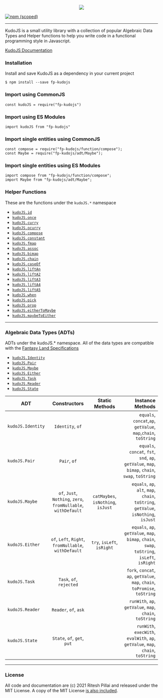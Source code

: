 <p align="center">
  <img src="https://user-images.githubusercontent.com/7039911/35882138-2972170e-0ba9-11e8-8fcf-f96dfcb4d562.jpg">
</p>

[![npm (scoped)](https://img.shields.io/npm/v/fp-kudojs.svg)](https://www.npmjs.com/package/fp-kudojs)

---

KudoJS is a small utility library with a collection of popular Algebraic Data Types and Helper functions to help you write code in a functional programming style in Javascript.

[KudoJS Documentation](https://ritesh404.github.io/kudojs/)

### Installation

Install and save KudoJS as a dependency in your current project

```
$ npm install --save fp-kudojs
```

### Import using CommonJS

```
const kudoJS = require("fp-kudojs")
```

### Import using ES Modules

```
import kudoJS from "fp-kudojs"
```

### Import single entities using CommonJS

```
const compose = require("fp-kudojs/function/compose");
const Maybe = require("fp-kudojs/adt/Maybe");
```

### Import single entities using ES Modules

```
import compose from "fp-kudojs/function/compose";
import Maybe from "fp-kudojs/adt/Maybe";
```

### Helper Functions

These are the functions under the `kudoJS.*` namespace

- [`kudoJS.id`](docs/helper-functions.md#kudojsid)
- [`kudoJS.once`](docs/helper-functions.md#kudojsonce)
- [`kudoJS.curry`](docs/helper-functions.md#kudojscurry)
- [`kudoJS.ocurry`](docs/helper-functions.md#kudojsocurry)
- [`kudoJS.compose`](docs/helper-functions.md#kudojscompose)
- [`kudoJS.constant`](docs/helper-functions.md#kudojsconstant)
- [`kudoJS.fmap`](docs/helper-functions.md#kudojsfmap)
- [`kudoJS.assoc`](docs/helper-functions.md#kudojsassoc)
- [`kudoJS.bimap`](docs/helper-functions.md#kudojsbimap)
- [`kudoJS.chain`](docs/helper-functions.md#kudojschain)
- [`kudoJS.caseOf`](docs/helper-functions.md#kudojscaseof)
- [`kudoJS.liftAn`](docs/helper-functions.md#kudojsliftan)
- [`kudoJS.liftA2`](docs/helper-functions.md#kudojslifta2)
- [`kudoJS.liftA3`](docs/helper-functions.md#kudojslifta3)
- [`kudoJS.liftA4`](docs/helper-functions.md#kudojslifta4)
- [`kudoJS.liftA5`](docs/helper-functions.md#kudojslifta5)
- [`kudoJS.when`](docs/helper-functions.md#kudojswhen)
- [`kudoJS.pick`](docs/helper-functions.md#kudojspick)
- [`kudoJS.prop`](docs/helper-functions.md#kudojsprop)
- [`kudoJS.eitherToMaybe`](docs/helper-functions.md#kudojseithertomaybe)
- [`kudoJS.maybeToEither`](docs/helper-functions.md#kudojsmaybeToEither)

---

### Algebraic Data Types (ADTs)

ADTs under the kudoJS.\* namespace. All of the data types are compatible with the [Fantasy Land Specifications](https://github.com/fantasyland/)

- [`kudoJS.Identity`](docs/identity.md)
- [`kudoJS.Pair`](docs/pair.md)
- [`kudoJS.Maybe`](docs/maybe.md)
- [`kudoJS.Either`](docs/either.md)
- [`kudoJS.Task`](docs/task.md)
- [`kudoJS.Reader`](docs/reader.md)
- [`kudoJS.State`](docs/state.md)

| ADT               |                          Constructors                          |           Static Methods           |                                                                                Instance Methods |
| ----------------- | :------------------------------------------------------------: | :--------------------------------: | ----------------------------------------------------------------------------------------------: |
| `kudoJS.Identity` |                        `Identity`, `of`                        |                                    |                                  `equals`, `concat`,`ap`, `getValue`, `map`,`chain`, `toString` |
| `kudoJS.Pair`     |                          `Pair`, `of`                          |                                    | `equals`, `concat`, `fst`, `snd`, `ap`, `getValue`, `map`, `bimap`, `chain`, `swap`, `toString` |
| `kudoJS.Maybe`    | `of`, `Just`, `Nothing`, `zero`, `fromNullable`, `withDefault` | `catMaybes`, `isNothing`, `isJust` |            `equals`, `ap`, `alt`, `map`, `chain`, `toString`, `getValue`, `isNothing`, `isJust` |
| `kudoJS.Either`   |      `of`, `Left`, `Right`, `fromNullable`, `withDefault`      |     `try`, `isLeft`, `isRight`     |    `equals`, `ap`, `getValue`, `map`, `bimap`, `chain`, `swap`, `toString`, `isLeft`, `isRight` |
| `kudoJS.Task`     |                    `Task`, `of`, `rejected`                    |                                    |                     `fork`, `concat`, `ap`, `getValue`, `map`, `chain`, `toPromise`, `toString` |
| `kudoJS.Reader`   |                     `Reader`, `of`, `ask`                      |                                    |                                         `runWith`, `ap`, `getValue`, `map`, `chain`, `toString` |
| `kudoJS.State`    |                  `State`, `of`, `get`, `put`                   |                                    |                 `runWith`, `execWith`, `evalWith`, `ap`, `getValue`, `map`, `chain`, `toString` |

---

### License

All code and documentation are (c) 2021 Ritesh Pillai and released under the MIT License. A copy of the MIT License [is also included](LICENSE.txt).
